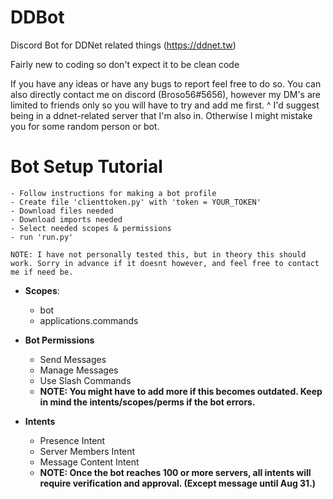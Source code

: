 # DDBot
Discord Bot for DDNet related things (https://ddnet.tw)

Fairly new to coding so don't expect it to be clean code

If you have any ideas or have any bugs to report feel free to do so.
You can also directly contact me on discord (Broso56#5656), however my DM's are limited to friends only so you will have to try and add me first.
                                            ^ I'd suggest being in a ddnet-related server that I'm also in. Otherwise I might mistake you for some random person or bot.

# Bot Setup Tutorial
    - Follow instructions for making a bot profile
    - Create file 'clienttoken.py' with 'token = YOUR_TOKEN'
    - Download files needed
    - Download imports needed
    - Select needed scopes & permissions
    - run 'run.py'

    NOTE: I have not personally tested this, but in theory this should work. Sorry in advance if it doesnt however, and feel free to contact me if need be.

- **Scopes**:
    - bot
    - applications.commands

- **Bot Permissions**
    - Send Messages
    - Manage Messages
    - Use Slash Commands
    - **NOTE: You might have to add more if this becomes outdated. Keep in mind the intents/scopes/perms if the bot errors.**

- **Intents**
    - Presence Intent
    - Server Members Intent
    - Message Content Intent
    - **NOTE: Once the bot reaches 100 or more servers, all intents will require verification and approval. (Except message until Aug 31.)**